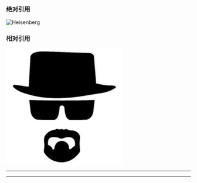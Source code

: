 ### 绝对引用
![Heisenberg](https://raw.githubusercontent.com/tutou9997/FirstTest/main/img/Heisenberg.jpg)

### 相对引用

![老白][Heisenberg]



---
[Heisenberg]:/img/Heisenberg.jpg "老白"
---
